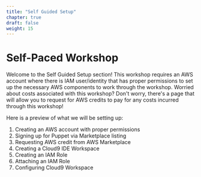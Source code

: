 ```yaml
---
title: "Self Guided Setup"
chapter: true
draft: false
weight: 15
---
```


# Self-Paced Workshop

Welcome to the Self Guided Setup section! This workshop requires an AWS account where there is IAM user/identity that has proper permissions to set up the necessary AWS components to work through the workshop. Worried about costs associated with this workshop? Don't worry, there's a page that will allow you to request for AWS credits to pay for any costs incurred through this workshop!

Here is a preview of what we will be setting up:

1. Creating an AWS account with proper permissions
1. Signing up for Puppet via Marketplace listing
1. Requesting AWS credit from AWS Marketplace
1. Creating a Cloud9 IDE Workspace
1. Creating an IAM Role
1. Attaching an IAM Role
1. Configuring Cloud9 Workspace

